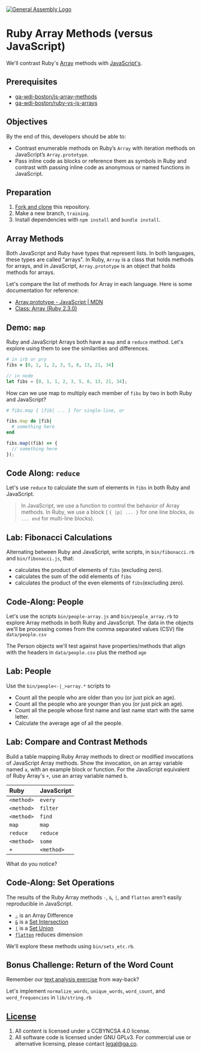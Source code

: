 [![General Assembly Logo](https://camo.githubusercontent.com/1a91b05b8f4d44b5bbfb83abac2b0996d8e26c92/687474703a2f2f692e696d6775722e636f6d2f6b6538555354712e706e67)](https://generalassemb.ly/education/web-development-immersive)

# Ruby Array Methods (versus JavaScript)

We'll contrast Ruby's [Array](http://ruby-doc.org/core-2.3.0/Array.html) methods
with
[JavaScript's](https://developer.mozilla.org/en-US/docs/Web/JavaScript/Reference/Global_Objects/Array).

## Prerequisites

-   [ga-wdi-boston/js-array-methods](https://github.com/ga-wdi-boston/js-array-methods)
-   [ga-wdi-boston/ruby-vs-js-arrays](https://github.com/ga-wdi-boston/ruby-vs-js-arrays)

## Objectives

By the end of this, developers should be able to:

-   Contrast enumerable methods on Ruby’s `Array` with iteration methods on
    JavaScript’s `Array.prototype`.
-   Pass inline code as blocks or reference them as symbols in Ruby and contrast
    with passing inline code as anonymous or named functions in JavaScript.

## Preparation

1.  [Fork and clone](https://github.com/ga-wdi-boston/meta/wiki/ForkAndClone)
    this repository.
1.  Make a new branch, `training`.
1.  Install dependencies with `npm install` and `bundle install`.

## Array Methods

Both JavaScript and Ruby have types that represent lists. In both languages,
these types are called "arrays". In Ruby, `Array` is a class that holds methods
for arrays, and in JavaScript, `Array.prototype` is an object that holds methods
for arrays.

Let's compare the list of methods for Array in each language. Here is some
documentation for reference:

-   [Array.prototype - JavaScript | MDN](https://developer.mozilla.org/en-US/docs/Web/JavaScript/Reference/Global_Objects/Array/prototype)
-   [Class: Array (Ruby 2.3.0)](http://ruby-doc.org/core-2.3.0/Array.html)

## Demo: `map`

Ruby and JavaScript Arrays both have a `map` and a `reduce` method. Let's
explore using them to see the similarities and differences.

```ruby
# in irb or pry
fibs = [0, 1, 1, 2, 3, 5, 8, 13, 21, 34]
```

```js
// in node
let fibs = [0, 1, 1, 2, 3, 5, 8, 13, 21, 34];
```

How can we use map to multiply each member of `fibs` by two in both Ruby and
JavaScript?

```ruby
# fibs.map { |fib| ... } for single-line, or

fibs.map do |fib|
  # something here
end
```

```js
fibs.map((fib) => {
  // something here
});
```

## Code Along: `reduce`

Let's use `reduce` to calculate the sum of elements in `fibs` in both Ruby and
JavaScript.

> In JavaScript, we use a function to control the behavior of Array methods.
> In Ruby, we use a block ( `{ |p| ... }` for one line blocks, `do ... end` for
> multi-line blocks).

## Lab: Fibonacci Calculations

Alternating between Ruby and JavaScript, write
 scripts, in `bin/fibonacci.rb` and `bin/fibonacci.js`, that:

-   calculates the product of elements of `fibs` (excluding zero).
-   calculates the sum of the odd elements of `fibs`
-   calculates the product of the even elements of `fibs`(excluding zero).

## Code-Along: People

Let's use the scripts `bin/people-array.js` and `bin/people_array.rb` to explore
Array methods in both Ruby and JavaScript. The data in the objects we'll be
processing comes from the comma separated values (CSV) file `data/people.csv`

The Person objects we'll test against have properties/methods that align with
the headers in `data/people.csv` plus the method `age`

## Lab: People

Use the `bin/people<-|_>array.*` scripts to

-   Count all the people who are older than you (or just pick an age).
-   Count all the people who are younger than you (or just pick an age).
-   Count all the people whose first name and last name start with the same
    letter.
-   Calculate the average age of all the people.

## Lab: Compare and Contrast Methods

Build a table mapping Ruby Array methods to direct or modified invocations of
JavaScript Array methods. Show the invocation, on an array variable named `a`,
with an example block or function. For the JavaScript equivalent of Ruby Array's
`+`, use an array variable named `b`.

| Ruby       | JavaScript |
|:-----------|:-----------|
| `<method>` | `every`    |
| `<method>` | `filter`   |
| `<method>` | `find`     |
| `map`      | `map`      |
| `reduce`   | `reduce`   |
| `<method>` | `some`     |
| `+`        | `<method>` |

What do you notice?

## Code-Along: Set Operations

The results of the Ruby Array methods `-`, `&`, `|`, and `flatten` aren't easily
reproducible in JavaScript.

-   [`-`](http://ruby-doc.org/core-2.3.0/Array.html#method-i-2D) is an Array
    Difference
-   [`&`](http://ruby-doc.org/core-2.3.0/Array.html#method-i-26) is a [Set Intersection](https://goo.gl/XmIIcX)
-   [`|`](http://ruby-doc.org/core-2.3.0/Array.html#method-i-7C) is a [Set Union](https://goo.gl/ePuzW2)
-   [`flatten`](http://ruby-doc.org/core-2.3.0/Array.html#method-i-flatten)
    reduces dimension

We'll explore these methods using `bin/sets_etc.rb`.

## Bonus Challenge: Return of the Word Count

Remember our [text analysis
exercise](https://github.com/ga-wdi-boston/js-reference-types#code-along-analyze-text)
from way-back?

Let's implement `normalize_words`, `unique_words`, `word_count`, and
`word_frequencies` in `lib/string.rb`

## [License](LICENSE)

1.  All content is licensed under a CC­BY­NC­SA 4.0 license.
1.  All software code is licensed under GNU GPLv3. For commercial use or
    alternative licensing, please contact legal@ga.co.
